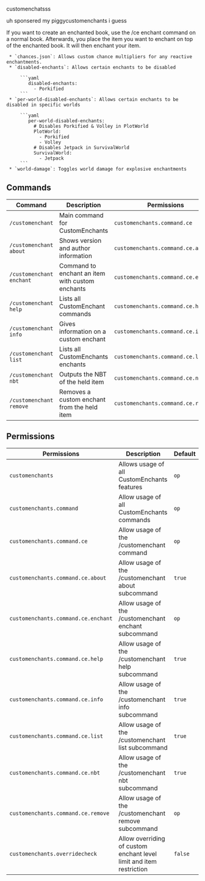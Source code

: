 customenchatsss

uh sponsered my piggycustomenchants i guess

If you want to create an enchanted book, use the /ce enchant command on a normal book. Afterwards, you place the item you want to enchant on top of the enchanted book. It will then enchant your item.

     * `chances.json`: Allows custom chance multipliers for any reactive enchantments.
     * `disabled-enchants`: Allows certain enchants to be disabled
     
         ```yaml
            disabled-enchants:
              - Porkified
         ```
     * `per-world-disabled-enchants`: Allows certain enchants to be disabled in specific worlds
     
         ```yaml
            per-world-disabled-enchants:
              # Disables Porkified & Volley in PlotWorld
              PlotWorld:
                - Porkified
                - Volley
              # Disables Jetpack in SurvivalWorld
              SurvivalWorld:
                - Jetpack
         ```
     * `world-damage`: Toggles world damage for explosive enchantments

## Commands
| Command                  | Description                                     | Permissions                              | Aliases       |
|--------------------------|-------------------------------------------------|------------------------------------------|---------------|
| `/customenchant`         | Main command for CustomEnchants            | `customenchants.command.ce`         | `/ce`         |
| `/customenchant about`   | Shows version and author information            | `customenchants.command.ce.about`   | `/ce about`   |
| `/customenchant enchant` | Command to enchant an item with custom enchants | `customenchants.command.ce.enchant` | `/ce enchant` |
| `/customenchant help`    | Lists all CustomEnchant commands           | `customenchants.command.ce.help`    | `/ce help`    |
| `/customenchant info`    | Gives information on a custom enchant           | `customenchants.command.ce.info`    | `/ce info`    |
| `/customenchant list`    | Lists all CustomEnchants enchants          | `customenchants.command.ce.list`    | `/ce list`    |
| `/customenchant nbt`     | Outputs the NBT of the held item                | `customenchants.command.ce.nbt`     | `/ce nbt`     |
| `/customenchant remove`  | Removes a custom enchant from the held item     | `customenchants.command.ce.remove`  | `/ce remove`  |

## Permissions
| Permissions                              | Description                                                         | Default |
|------------------------------------------|---------------------------------------------------------------------|---------|
| `customenchants`                    | Allows usage of all CustomEnchants features                    | `op`    |
| `customenchants.command`            | Allow usage of all CustomEnchants commands                     | `op`    |
| `customenchants.command.ce`         | Allow usage of the /customenchant command                           | `op`    |
| `customenchants.command.ce.about`   | Allow usage of the /customenchant about subcommand                  | `true`  |
| `customenchants.command.ce.enchant` | Allow usage of the /customenchant enchant subcommand                | `op`    |
| `customenchants.command.ce.help`    | Allow usage of the /customenchant help subcommand                   | `true`  |
| `customenchants.command.ce.info`    | Allow usage of the /customenchant info subcommand                   | `true`  |
| `customenchants.command.ce.list`    | Allow usage of the /customenchant list subcommand                   | `true`  |
| `customenchants.command.ce.nbt`     | Allow usage of the /customenchant nbt subcommand                    | `true`  |
| `customenchants.command.ce.remove`  | Allow usage of the /customenchant remove subcommand                 | `op`    |
| `customenchants.overridecheck`      | Allow overriding of custom enchant level limit and item restriction | `false` |
